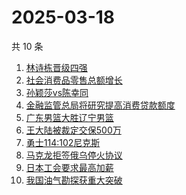 # 2025-03-18

共 10 条

<!-- BEGIN ZHIHUSEARCH -->
<!-- 最后更新时间 Tue Mar 18 2025 00:14:36 GMT+0800 (China Standard Time) -->
1. [林诗栋晋级四强](https://www.zhihu.com/search?q=林诗栋晋级四强)
1. [社会消费品零售总额增长](https://www.zhihu.com/search?q=社会消费品零售总额增长)
1. [孙颖莎vs陈幸同](https://www.zhihu.com/search?q=孙颖莎vs陈幸同)
1. [金融监管总局将研究提高消费贷款额度](https://www.zhihu.com/search?q=金融监管总局将研究提高消费贷款额度)
1. [广东男篮大胜辽宁男篮](https://www.zhihu.com/search?q=广东男篮大胜辽宁男篮)
1. [王大陆被裁定交保500万](https://www.zhihu.com/search?q=王大陆被裁定交保500万)
1. [勇士114:102尼克斯](https://www.zhihu.com/search?q=勇士114:102尼克斯)
1. [马克龙拒签俄乌停火协议](https://www.zhihu.com/search?q=马克龙拒签俄乌停火协议)
1. [日本工会要求最高加薪](https://www.zhihu.com/search?q=日本工会要求最高加薪)
1. [我国油气勘探获重大突破](https://www.zhihu.com/search?q=我国油气勘探获重大突破)
<!-- END ZHIHUSEARCH -->
